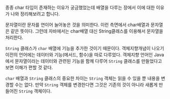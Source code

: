 
종종 char 타입이 존재하는 이유가 궁금했었는데 배열을 다루는 장에서 이에 대한 이유가 나와 정리해보려고 합니다.

문자열이란 문자를 연이어 늘어놓은 것을 의미한다. 이런 측면에서 char배열과 문자열은 같은 뜻이다. 그런데 자바에서는 char배열 대신 String클래스를 이용해서 문자열을 처리한다.

`String` 클래스가 `char` 배열에 기능을 추가한 것이기 때문이다. 객체지향개념이 나오기 이전의 언어에는 데이터와 기능(메서드, 함수)을 따로 다루었다. 객체지향 언어인 Java에서 문자열이라는 데이터와 관련된 기능을 함께 다루어 `String` 클래스를 만들었다고 보면 이해가 편할 것 같다.

`char` 배열과 `String` 클래스의 중요한 차이는 `String` 객체는 읽을 수 있을 뿐 내용을 변경할 수는 없다. 만약 `String` 객체를 변경한다면 그것은 기존의 것이 아니라 새롭게 만들어진 `String` 객체이다.